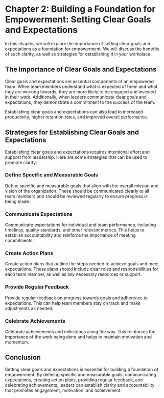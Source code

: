 Chapter 2: Building a Foundation for Empowerment: Setting Clear Goals and Expectations
======================================================================================

In this chapter, we will explore the importance of setting clear goals and expectations as a foundation for empowerment. We will discuss the benefits of such clarity, as well as strategies for establishing it in your workplace.

The Importance of Clear Goals and Expectations
----------------------------------------------

Clear goals and expectations are essential components of an empowered team. When team members understand what is expected of them and what they are working towards, they are more likely to be engaged and invested in their work. Additionally, when leaders communicate clear goals and expectations, they demonstrate a commitment to the success of the team.

Establishing clear goals and expectations can also lead to increased productivity, higher retention rates, and improved overall performance.

Strategies for Establishing Clear Goals and Expectations
--------------------------------------------------------

Establishing clear goals and expectations requires intentional effort and support from leadership. Here are some strategies that can be used to promote clarity:

### Define Specific and Measurable Goals

Define specific and measurable goals that align with the overall mission and vision of the organization. These should be communicated clearly to all team members and should be reviewed regularly to ensure progress is being made.

### Communicate Expectations

Communicate expectations for individual and team performance, including timelines, quality standards, and other relevant metrics. This helps to establish accountability and reinforce the importance of meeting commitments.

### Create Action Plans

Create action plans that outline the steps needed to achieve goals and meet expectations. These plans should include clear roles and responsibilities for each team member, as well as any necessary resources or support.

### Provide Regular Feedback

Provide regular feedback on progress towards goals and adherence to expectations. This can help team members stay on track and make adjustments as needed.

### Celebrate Achievements

Celebrate achievements and milestones along the way. This reinforces the importance of the work being done and helps to maintain motivation and momentum.

Conclusion
----------

Setting clear goals and expectations is essential for building a foundation of empowerment. By defining specific and measurable goals, communicating expectations, creating action plans, providing regular feedback, and celebrating achievements, leaders can establish clarity and accountability that promotes engagement, motivation, and achievement.
